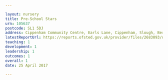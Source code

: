 ```yaml
---

layout: nursery
title: Pre-School Stars
urn: 105637
postcode: SL1 5DJ
address: Cippenham Community Centre, Earls Lane, Cippenham, Slough, Berkshire, SL1 5DJ
latestReportUrl: https://reports.ofsted.gov.uk/provider/files/2683093/urn/105637.pdf
teaching: 1
development: 1
leadership: 1
outcomes: 1
overall: 1
date: 25 April 2017

---
```

